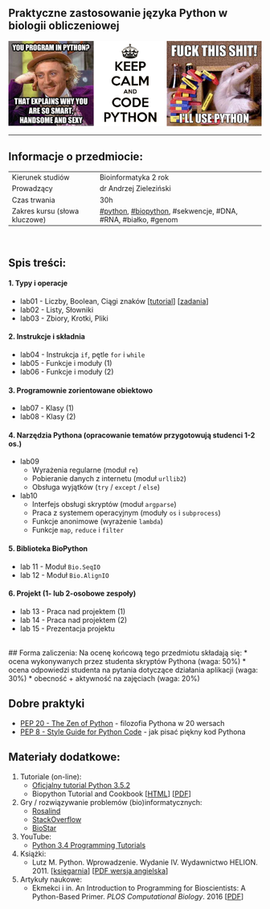 ## Praktyczne zastosowanie języka Python w biologii obliczeniowej

![Funny intro image](images/funny_intro.png)

---

## Informacje o przedmiocie:

<table>
  <tbody> 
    <tr>
      <td>Kierunek studiów</td>
      <td>Bioinformatyka 2 rok</td>
    </tr>
    <tr>
      <td>Prowadzący</td>
      <td>dr Andrzej Zieleziński</td>
    </tr>
    <tr>
      <td>Czas trwania</td>
      <td>30h</td>
    </tr>
    <tr>
      <td>Zakres kursu (słowa kluczowe)</td>
      <td>
        <a href="https://www.python.org" target="_blank">#python</a>, 
        <a href="http://biopython.org" target="_blank">#biopython</a>, #sekwencje, #DNA, #RNA, #białko, #genom</td>
    </tr>
  </tbody>
</table>

<br>

## Spis treści:

#### 1. Typy i operacje
* lab01 - Liczby, Boolean, Ciągi znaków [[tutorial](./tutorials/L01-numbers_bool_strings.ipynb)] [[zadania](./exercises/Ex01.md)]
* lab02 - Listy, Słowniki
* lab03 - Zbiory, Krotki, Pliki

#### 2. Instrukcje i składnia
* lab04 - Instrukcja `if`, pętle `for` i `while`
* lab05 - Funkcje i moduły (1)
* lab06 - Funkcje i moduły (2)

#### 3. Programownie zorientowane obiektowo
* lab07 - Klasy (1) 
* lab08 - Klasy (2)

#### 4. Narzędzia Pythona (opracowanie tematów przygotowują studenci 1-2 os.)
* lab09
    * Wyrażenia regularne (moduł `re`)
    * Pobieranie danych z internetu (moduł `urllib2`)
    * Obsługa wyjątków (`try` / `except` / `else`)
* lab10
    * Interfejs obsługi skryptów (moduł `argparse`)
    * Praca z systemem operacyjnym (moduły `os` i `subprocess`)
    * Funkcje anonimowe (wyrażenie `lambda`)
    * Funkcje `map`, `reduce` i `filter`

#### 5. Biblioteka BioPython
* lab 11 - Moduł `Bio.SeqIO`
* lab 12 - Moduł `Bio.AlignIO`

#### 6. Projekt (1- lub 2-osobowe zespoły)
* lab 13 - Praca nad projektem (1)
* lab 14 - Praca nad projektem (2)
* lab 15 - Prezentacja projektu


<br>
## Forma zaliczenia:
Na ocenę końcową tego przedmiotu składają się:
* ocena wykonywanych przez studenta skryptów Pythona (waga: 50%)
* ocena odpowiedzi studenta na pytania dotyczące działania aplikacji (waga: 30%)
* obecność + aktywność na zajęciach (waga: 20%)

## Dobre praktyki
* [PEP 20 - The Zen of Python](https://www.python.org/dev/peps/pep-0020/) - filozofia Pythona w 20 wersach
* [PEP 8 - Style Guide for Python Code](https://www.python.org/dev/peps/pep-0008/) - jak pisać piękny kod Pythona

## Materiały dodatkowe:
1. Tutoriale (on-line):
   * [Oficjalny tutorial Python 3.5.2](https://docs.python.org/3/tutorial/)
   * Biopython Tutorial and Cookbook [[HTML](http://biopython.org/DIST/docs/tutorial/Tutorial.html)] [[PDF](http://biopython.org/DIST/docs/tutorial/Tutorial.pdf)]
2. Gry / rozwiązywanie problemów (bio)informatycznych:
   * [Rosalind](http://rosalind.info/problems/list-view/)
   * [StackOverflow](http://stackoverflow.com)
   * [BioStar](https://www.biostars.org)
3. YouTube:
   * [Python 3.4 Programming Tutorials](https://www.youtube.com/playlist?list=PL6gx4Cwl9DGAcbMi1sH6oAMk4JHw91mC_)
4. Książki:
   * Lutz M. Python. Wprowadzenie. Wydanie IV. Wydawnictwo HELION. 2011. [[księgarnia](http://helion.pl/ksiazki/python-wprowadzenie-wydanie-iv-mark-lutz,pytho4.htm)] [[PDF wersja angielska](http://stock.ethop.org/pdf/python/Learning%20Python,%205th%20Edition.pdf)]
5. Artykuły naukowe:
   * Ekmekci i in. An Introduction to Programming for Bioscientists: A Python-Based Primer. *PLOS Computational Biology*. 2016 [[PDF](http://journals.plos.org/ploscompbiol/article/asset?id=10.1371%2Fjournal.pcbi.1004867.PDF)]